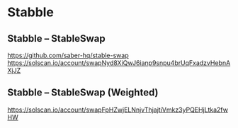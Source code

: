 # Stabble

## Stabble – StableSwap

https://github.com/saber-hq/stable-swap
https://solscan.io/account/swapNyd8XiQwJ6ianp9snpu4brUqFxadzvHebnAXjJZ

## Stabble – StableSwap (Weighted)

https://solscan.io/account/swapFpHZwjELNnjvThjajtiVmkz3yPQEHjLtka2fwHW
